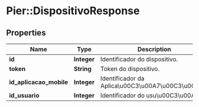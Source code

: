 # Pier::DispositivoResponse

## Properties
Name | Type | Description | Notes
------------ | ------------- | ------------- | -------------
**id** | **Integer** | Identificador do dispositivo. | [optional] 
**token** | **String** | Token do dispositivo. | [optional] 
**id_aplicacao_mobile** | **Integer** | Identificador da Aplica\u00C3\u00A7\u00C3\u00A3o. | [optional] 
**id_usuario** | **Integer** | Identificador do usu\u00C3\u00A1rio. | [optional] 


